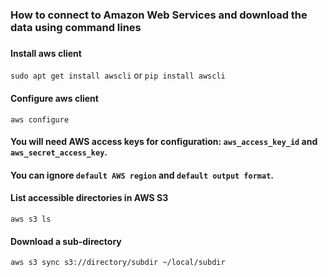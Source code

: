 ### How to connect to Amazon Web Services and download the data using command lines
###
#### Install aws client 
`sudo apt get install awscli` or `pip install awscli`
####
#### Configure aws client
`aws configure`
#### You will need AWS access keys for configuration: `aws_access_key_id` and `aws_secret_access_key`.
#### You can ignore `default AWS region` and `default output format`.
####
#### List accessible directories in AWS S3
`aws s3 ls`
####
#### Download a sub-directory
`aws s3 sync s3://directory/subdir ~/local/subdir`

